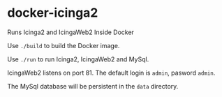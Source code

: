 # docker-icinga2
Runs Icinga2 and IcingaWeb2 Inside Docker

Use ```./build``` to build the Docker image.

Use ```./run``` to run Icinga2, IcingaWeb2 and MySql.

IcingaWeb2 listens on port 81.
The default login is ```admin```, pasword ```admin```.

The MySql database will be persistent in the ```data``` directory.

